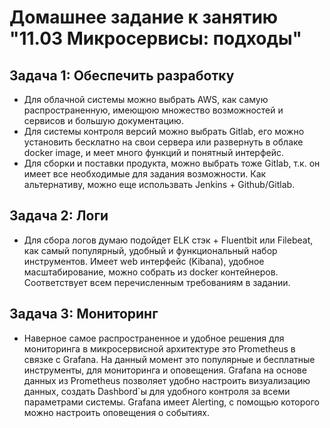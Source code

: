 #  Домашнее задание к занятию "11.03 Микросервисы: подходы"

##  Задача 1: Обеспечить разработку

- Для облачной системы можно выбрать AWS, как самую распространенную, имеющюю множество возможностей и сервисов и большую документацию.
- Для системы контроля версий можно выбрать Gitlab, его можно установить бесклатно на свои сервера или развернуть в облаке docker image, и меет много функций и понятный интерфейс. 
- Для сборки и поставки продукта, можно выбрать тоже Gitlab, т.к. он имеет все необходимые для задания возможности. 
Как альтернативу, можно еще использвать Jenkins + Github/Gitlab.

##  Задача 2: Логи

- Для сбора логов думаю подойдет ELK стэк + Fluentbit или Filebeat, как самый популярный, удобный и функциональный набор инструментов. Имеет web интерфейс (Kibana), удобное масштабирование, можно собрать из docker контейнеров. Соответствует всем перечисленным требованиям в задании.

##  Задача 3: Мониторинг

- Наверное самое распространенное и удобное решения для мониторинга в микросервисной архитектуре это Prometheus в связке с Grafana. На данный момент это популярные и бесплатные инструменты, для мониторинга и оповещения. Grafana на основе данных из Prometheus позволяет удобно настроить визуализацию данных, создать Dashbord`ы для удобного контроля за всеми параметрами системы. Grafana имеет Alerting, с помощью которого можно настроить оповещения о событиях.

